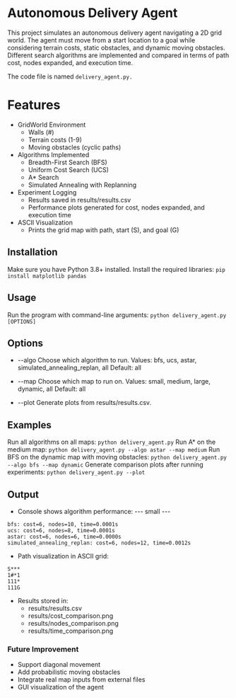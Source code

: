 # Autonomous Delivery Agent

This project simulates an autonomous delivery agent navigating a 2D grid world. The agent must move from a start location to a goal while considering terrain costs, static obstacles, and dynamic moving obstacles. Different search algorithms are implemented and compared in terms of path cost, nodes expanded, and execution time.

The code file is named ```delivery_agent.py.```

# Features
- GridWorld Environment
  - Walls (#)
  - Terrain costs (1-9)
  - Moving obstacles (cyclic paths)
- Algorithms Implemented
  - Breadth-First Search (BFS)
  - Uniform Cost Search (UCS)
  - A* Search
  - Simulated Annealing with Replanning
- Experiment Logging
  - Results saved in results/results.csv
  - Performance plots generated for cost, nodes expanded, and execution time
- ASCII Visualization
  - Prints the grid map with path, start (S), and goal (G)

## Installation
Make sure you have Python 3.8+ installed.
Install the required libraries:
```pip install matplotlib pandas```

## Usage
Run the program with command-line arguments:
```python delivery_agent.py [OPTIONS]```

  ## Options
  - --algo
   Choose which algorithm to run.
   Values: bfs, ucs, astar, simulated_annealing_replan, all
   Default: all

  - --map
Choose which map to run on.
Values: small, medium, large, dynamic, all
Default: all

  - --plot
Generate plots from results/results.csv.

## Examples
Run all algorithms on all maps:
```python delivery_agent.py```
Run A* on the medium map:
```python delivery_agent.py --algo astar --map medium```
Run BFS on the dynamic map with moving obstacles:
```python delivery_agent.py --algo bfs --map dynamic```
Generate comparison plots after running experiments:
```python delivery_agent.py --plot```

## Output
- Console shows algorithm performance:
--- small ---
```
bfs: cost=6, nodes=10, time=0.0001s
ucs: cost=6, nodes=8, time=0.0001s
astar: cost=6, nodes=6, time=0.0000s
simulated_annealing_replan: cost=6, nodes=12, time=0.0012s
```
- Path visualization in ASCII grid:
```
S***
1#*1
111*
111G
```
- Results stored in:
  - results/results.csv
  - results/cost_comparison.png
  - results/nodes_comparison.png
  - results/time_comparison.png

### Future Improvement
- Support diagonal movement
- Add probabilistic moving obstacles
- Integrate real map inputs from external files
- GUI visualization of the agent 
